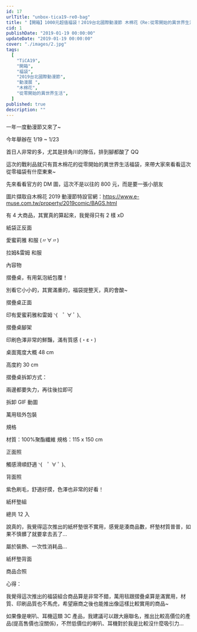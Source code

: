 ```yaml
---
id: 17
urlTitle: "unbox-tica19-re0-bag"
title: "【開箱】1000元超值福袋！2019台北國際動漫節 木棉花《Re:從零開始的異世界生活》福袋~"
cid: 1
publishDate: "2019-01-19 00:00:00"
updateDate: "2019-01-19 00:00:00"
cover: "./images/2.jpg"
tags:
  [
    "TiCA19",
    "開箱",
    "福袋",
    "2019台北國際動漫節",
    "動漫展 ",
    "木棉花",
    "從零開始的異世界生活",
  ]
published: true
description: ""
---
```


一年一度動漫節又來了~

今年舉辦在 1/19 ~ 1/23

首日人非常的多，尤其是排角川的隊伍，排到腳都酸了 QQ

這次的戰利品就只有買木棉花的從零開始的異世界生活福袋，來帶大家來看看這次從零福袋有什麼東東~

先來看看官方的 DM 圖，這次不是以往的 800 元，而是要一張小朋友

圖片擷取自木棉花 2019 動漫節特設官網：https://www.e-muse.com.tw/property/2019comic/BAGS.html

有 4 大商品，其實真的算起來，我覺得只有 2 樣 xD

紙袋正反面

愛蜜莉雅 和服 (〃∀〃)

拉姆&雷姆 和服

內容物

摺疊桌，有用氣泡紙包覆！

別看它小小的，其實滿重的，福袋提整天，真的會酸~

摺疊桌正面

印有愛蜜莉雅和雷姆 ◝(　ﾟ ∀ ﾟ )◟

摺疊桌腳架

印刷色澤非常的鮮豔，滿有質感 (・ε・)

桌面寬度大概 48 cm

高度約 30 cm

摺疊桌拆卸方式：

兩邊都要失力，再往後拉即可

拆卸 GIF 動圖

萬用毯外包裝

規格

材質：100%聚酯纖維
規格：115 x 150 cm

正面照

觸感滑順舒適 ◝(　ﾟ ∀ ﾟ )◟

背面照

紫色刷毛，舒適好摸，色澤也非常的好看！

紙杯墊組

總共 12 入

說真的，我覺得這次推出的紙杯墊很不實用，感覺是湊商品數，杯墊材質普普，如果不慎髒了就要拿去丟了…

屬於裝飾、一次性消耗品…

紙杯墊背面

商品合照

心得：

我覺得這次推出的福袋組合商品算是非常不錯，萬用毯跟摺疊桌算是滿實用，材質、印刷品質也不馬虎，希望廠商之後也能推出像這樣比較實用的商品~

如果像是喇叭、耳機這類 3C 產品，我建議可以跟大廠聯名，推出比較高價位的產品(提高售價也沒關係)，不然低價位的喇叭、耳機對於我是比較沒什麼吸引力…
